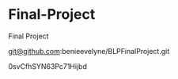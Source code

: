 # Final-Project
Final Project

git@github.com:benieevelyne/BLPFinalProject.git



0svCfhSYN63Pc71Hijbd
